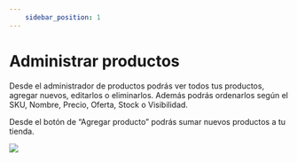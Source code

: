 ```yaml
---
    sidebar_position: 1
---
```


# Administrar productos

Desde el administrador de productos podrás ver todos tus productos, agregar nuevos, editarlos o eliminarlos. Además podrás ordenarlos según el SKU, Nombre, Precio, Oferta, Stock o Visibilidad. 

Desde el botón de “Agregar producto” podrás sumar nuevos productos a tu tienda. 

![](/Fotos/Productos/AdministrarProductos/administrarproductos1.jpg)